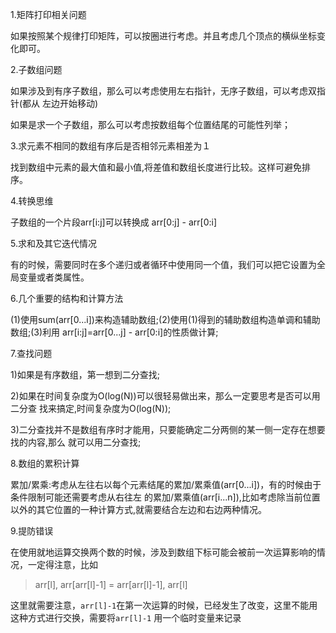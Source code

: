 1.矩阵打印相关问题

如果按照某个规律打印矩阵，可以按圈进行考虑。并且考虑几个顶点的横纵坐标变化即可。

2.子数组问题

如果涉及到有序子数组，那么可以考虑使用左右指针，无序子数组，可以考虑双指针(都从
左边开始移动)

如果是求一个子数组，那么可以考虑按数组每个位置结尾的可能性列举；

3.求元素不相同的数组有序后是否相邻元素相差为１

找到数组中元素的最大值和最小值,将差值和数组长度进行比较。这样可避免排序。

4.转换思维

子数组的一个片段arr[i:j]可以转换成 arr[0:j] - arr[0:i]

5.求和及其它迭代情况

有的时候，需要同时在多个递归或者循环中使用同一个值，我们可以把它设置为全局变量或者类属性。

6.几个重要的结构和计算方法

(1)使用sum(arr[0...i])来构造辅助数组;(2)使用(1)得到的辅助数组构造单调和辅助数组;(3)利用
arr[i:j]=arr[0...j] - arr[0:i]的性质做计算;

7.查找问题

1)如果是有序数组，第一想到二分查找;

2)如果在时间复杂度为O(log(N))可以很轻易做出来，那么一定要思考是否可以用二分查
找来搞定,时间复杂度为O(log(N));

3)二分查找并不是数组有序时才能用，只要能确定二分两侧的某一侧一定存在想要找的内容,那么
就可以用二分查找;

8.数组的累积计算

累加/累乘:考虑从左往右以每个元素结尾的累加/累乘值(arr[0...i])，有的时候由于条件限制可能还需要考虑从右往左
的累加/累乘值(arr[i...n]),比如考虑除当前位置以外的其它位置的一种计算方式,就需要结合左边和右边两种情况。

9.提防错误

在使用就地运算交换两个数的时候，涉及到数组下标可能会被前一次运算影响的情况，一定得注意，比如
> arr[l], arr[arr[l]-1] = arr[arr[l]-1], arr[l]

这里就需要注意，`arr[l]-1`在第一次运算的时候，已经发生了改变，这里不能用这种方式进行交换，需要将`arr[l]-1`
用一个临时变量来记录